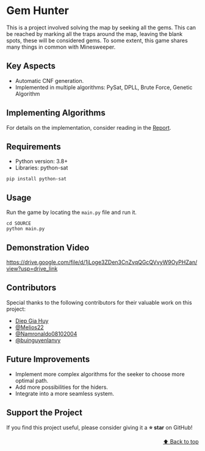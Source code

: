 <a id="readme-top"></a>


# Gem Hunter
This is a project involved solving the map by seeking all the gems. This can be reached by marking all the traps around the map, leaving the blank spots, these will be considered gems. To some extent, this game shares many things in common with Minesweeper.


## Key Aspects
- Automatic CNF generation.
- Implemented in multiple algorithms: PySat, DPLL, Brute Force, Genetic Algorithm


## Implementing Algorithms
For details on the implementation, consider reading in the [Report](DOCUMENT/Report.pdf).


## Requirements
- Python version: 3.8+
- Libraries: python-sat
```
pip install python-sat
```

## Usage
Run the game by locating the `main.py` file and run it.

```pwsh
cd SOURCE
python main.py
```

## Demonstration Video
https://drive.google.com/file/d/1jLoge3ZDen3CnZvqQGcQVvyW9OyPHZan/view?usp=drive_link

## Contributors
Special thanks to the following contributors for their valuable work on this project:
- [Diep Gia Huy](https://github.com/22127475)
- [@Melios22](https://github.com/Melios22)
- [@Namronaldo08102004](https://github.com/Namronaldo08102004)
- [@buinguyenlanvy](https://github.com/buinguyenlanvy)




## Future Improvements
- Implement more complex algorithms for the seeker to choose more optimal path.
- Add more possibilities for the hiders.
- Integrate into a more seamless system.



## Support the Project
If you find this project useful, please consider giving it a **⭐ star** on GitHub!


<p align="right">
  <a href="#readme-top">⬆️ Back to top</a>
</p>

